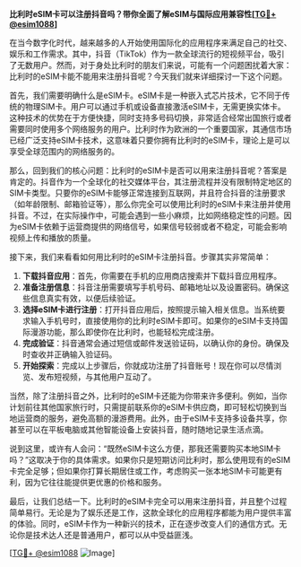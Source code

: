 **比利时eSIM卡可以注册抖音吗？带你全面了解eSIM与国际应用兼容性[[TG💪+ @esim1088](https://t.me/s/esim1088)]**

在当今数字化时代，越来越多的人开始使用国际化的应用程序来满足自己的社交、娱乐和工作需求。其中，抖音（TikTok）作为一款全球流行的短视频平台，吸引了无数用户。然而，对于身处比利时的朋友们来说，可能有一个问题困扰着大家：比利时的eSIM卡能不能用来注册抖音呢？今天我们就来详细探讨一下这个问题。

首先，我们需要明确什么是eSIM卡。eSIM卡是一种嵌入式芯片技术，它不同于传统的物理SIM卡。用户可以通过手机或设备直接激活eSIM卡，无需更换实体卡。这种技术的优势在于方便快捷，同时支持多号码切换，非常适合经常出国旅行或者需要同时使用多个网络服务的用户。比利时作为欧洲的一个重要国家，其通信市场已经广泛支持eSIM卡技术，这意味着只要你拥有比利时的eSIM卡，理论上是可以享受全球范围内的网络服务的。

那么，回到我们的核心问题：比利时的eSIM卡是否可以用来注册抖音呢？答案是肯定的。抖音作为一个全球化的社交媒体平台，其注册流程并没有限制特定地区的SIM卡类型。只要你的eSIM卡能够正常连接到互联网，并且符合抖音的注册要求（如年龄限制、邮箱验证等），那么你完全可以使用比利时的eSIM卡来注册并使用抖音。不过，在实际操作中，可能会遇到一些小麻烦，比如网络稳定性的问题。因为eSIM卡依赖于运营商提供的网络信号，如果信号较弱或者不稳定，可能会影响视频上传和播放的质量。

接下来，我们来看看如何用比利时的eSIM卡注册抖音。步骤其实非常简单：

1. **下载抖音应用**：首先，你需要在手机的应用商店搜索并下载抖音应用程序。
2. **准备注册信息**：抖音注册需要填写手机号码、邮箱地址以及设置密码。确保这些信息真实有效，以便后续验证。
3. **选择eSIM卡进行注册**：打开抖音应用后，按照提示输入相关信息。当系统要求输入手机号时，直接使用你的比利时eSIM卡即可。如果你的eSIM卡支持国际漫游功能，那么即使你在比利时，也能轻松完成注册。
4. **完成验证**：抖音通常会通过短信或邮件发送验证码，以确认你的身份。确保及时查收并正确输入验证码。
5. **开始探索**：完成以上步骤后，你就成功注册了抖音账号！现在你可以尽情浏览、发布短视频，与其他用户互动了。

当然，除了注册抖音之外，比利时的eSIM卡还能为你带来许多便利。例如，当你计划前往其他国家旅行时，只需提前联系你的eSIM卡供应商，即可轻松切换到当地运营商的服务，避免高额的漫游费用。此外，由于eSIM卡支持多设备共享，你甚至可以在平板电脑或其他智能设备上安装抖音，随时随地记录生活点滴。

说到这里，或许有人会问：“既然eSIM卡这么方便，那我还需要购买本地SIM卡吗？”这取决于你的具体需求。如果你只是短期访问比利时，那么使用现有的eSIM卡完全足够；但如果你打算长期居住或工作，考虑购买一张本地SIM卡可能更有利，因为它往往能提供更优惠的价格和服务。

最后，让我们总结一下。比利时的eSIM卡完全可以用来注册抖音，并且整个过程简单易行。无论是为了娱乐还是工作，这款全球化的应用程序都能为用户提供丰富的体验。同时，eSIM卡作为一种新兴的技术，正在逐步改变人们的通信方式。无论你是技术达人还是普通用户，都可以从中受益匪浅。

[[TG💪+ @esim1088](https://t.me/s/esim1088) ![Image](https://i.postimg.cc/4NQfJmqS/Snipaste-2025-05-13-00-14-12.png)]